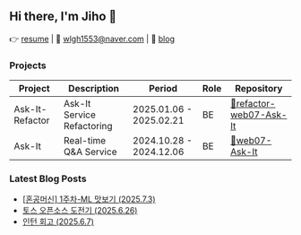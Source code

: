 ## Hi there, I'm Jiho 🙌

👉 [resume](https://drive.google.com/file/d/1dW2JPFhTjTLRa1QTeEYXNuWxwEzeV99E/view?usp=sharing) | 📧 wlgh1553@naver.com | 📝 [blog](https://velog.io/@wlgh1553/posts)

### Projects

| Project | Description | Period | Role | Repository |
|---------|------------|--------|-------------------|------------|
| Ask-It-Refactor | Ask-It Service Refactoring | 2025.01.06 - 2025.02.21 | BE | [🔗refactor-web07-Ask-It](https://github.com/boostcampwm-2024/refactor-web07-Ask-It) |
| Ask-It | Real-time Q&A Service | 2024.10.28 - 2024.12.06 | BE | [🔗web07-Ask-It](https://github.com/boostcampwm-2024/web07-Ask-It) |

### Latest Blog Posts
- [[혼공머신] 1주차-ML 맛보기 (2025.7.3)](https://velog.io/@wlgh1553/%ED%98%BC%EA%B3%B5%EB%A8%B8%EC%8B%A0-1%EC%A3%BC%EC%B0%A8-%ED%98%BC%EA%B3%B5%EB%8B%A8-%EC%8B%9C%EC%9E%91)
- [토스 오픈소스 도전기 (2025.6.26)](https://velog.io/@wlgh1553/%EC%B2%AB-%EC%98%A4%ED%94%88%EC%86%8C%EC%8A%A4-%EB%8F%84%EC%A0%84%EA%B8%B0)
- [인턴 회고 (2025.6.7)](https://velog.io/@wlgh1553/%EC%9D%B8%ED%84%B4-%ED%9A%8C%EA%B3%A0-j23sbdcm)
